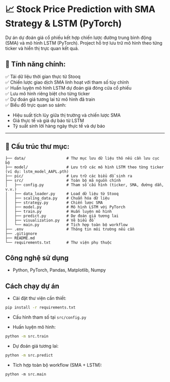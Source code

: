 # 📈 Stock Price Prediction with SMA Strategy & LSTM (PyTorch)

Dự án dự đoán giá cổ phiếu kết hợp chiến lược đường trung bình động (SMA) và mô hình LSTM (PyTorch). Project hỗ trợ lưu trữ mô hình theo từng ticker và hiển thị trực quan kết quả.

## 🚀 Tính năng chính:

✅ Tải dữ liệu thời gian thực từ Stooq  
✅ Chiến lược giao dịch SMA linh hoạt với tham số tùy chỉnh  
✅ Huấn luyện mô hình LSTM dự đoán giá đóng cửa cổ phiếu  
✅ Lưu mô hình riêng biệt cho từng ticker  
✅ Dự đoán giá tương lai từ mô hình đã train  
✅ Biểu đồ trực quan so sánh:
- Hiệu suất tích lũy giữa thị trường và chiến lược SMA
- Giá thực tế và giá dự báo từ LSTM
- Tỷ suất sinh lời hàng ngày thực tế và dự báo  

---

## 📂 Cấu trúc thư mục:

```
├── data/                  # Thư mục lưu dữ liệu thô nếu cần lưu cục bộ
├── model/                 # Lưu trữ các mô hình LSTM theo từng ticker (ví dụ: lstm_model_AAPL.pth)
├── pic/                   # Lưu trữ các biểu đồ sinh ra
├── src/                   # Toàn bộ mã nguồn chính
│   ├── config.py          # Tham số cấu hình (ticker, SMA, đường dẫn, v.v.)
│   ├── data_loader.py     # Load dữ liệu từ Stooq
│   ├── scaling_data.py    # Chuẩn hóa dữ liệu
│   ├── strategy.py        # Chiến lược SMA
│   ├── model.py           # Mô hình LSTM với PyTorch
│   ├── train.py           # Huấn luyện mô hình
│   ├── predict.py         # Dự đoán giá tương lai
│   ├── visualization.py   # Vẽ biểu đồ
│   └── main.py            # Tích hợp toàn bộ workflow
├── .env                   # Thông tin môi trường nếu cần
├── .gitignore
├── README.md
└── requirements.txt       # Thư viện phụ thuộc
```

## Công nghệ sử dụng
- Python, PyTorch, Pandas, Matplotlib, Numpy

## Cách chạy dự án

- Cài đặt thư viện cần thiết:
```bash
pip install -r requirements.txt
```

- Cấu hình tham số tại ```src/config.py```

- Huấn luyện mô hình:
```bash
python -m src.train
```

- Dự đoán giá tương lai:
```bash
python -m src.predict
```

- Tích hợp toàn bộ workflow (SMA + LSTM):
```
python -m src.main
```
